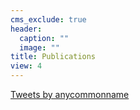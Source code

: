 ```yaml
---
cms_exclude: true
header:
  caption: ""
  image: ""
title: Publications
view: 4
---
```


<a class="twitter-timeline" href="https://twitter.com/anycommonname?ref_src=twsrc%5Etfw">Tweets by anycommonname</a> <script async src="https://platform.twitter.com/widgets.js" charset="utf-8"></script>

